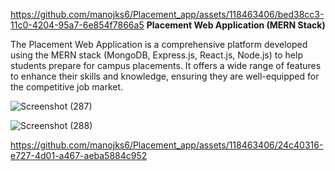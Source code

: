 
https://github.com/manojks6/Placement_app/assets/118463406/bed38cc3-11c0-4204-95a7-6e854f7866a5
**Placement Web Application (MERN Stack)**


The Placement Web Application is a comprehensive platform developed using the MERN stack (MongoDB, Express.js, React.js, Node.js) to help students prepare for campus placements. It offers a wide range of features to enhance their skills and knowledge, ensuring they are well-equipped for the competitive job market.


![Screenshot (287)](https://github.com/manojks6/Placement_app/assets/118463406/3277a1c3-94d6-43d7-b659-3237b675ea1a)




![Screenshot (288)](https://github.com/manojks6/Placement_app/assets/118463406/f7abef41-fb01-428a-85e2-11710b116e07)




https://github.com/manojks6/Placement_app/assets/118463406/24c40316-e727-4d01-a467-aeba5884c952



